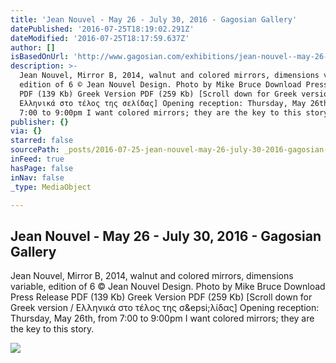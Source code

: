 ```yaml
---
title: 'Jean Nouvel - May 26 - July 30, 2016 - Gagosian Gallery'
datePublished: '2016-07-25T18:19:02.291Z'
dateModified: '2016-07-25T18:17:59.637Z'
author: []
isBasedOnUrl: 'http://www.gagosian.com/exhibitions/jean-nouvel--may-26-2016'
description: >-
  Jean Nouvel, Mirror B, 2014, walnut and colored mirrors, dimensions variable,
  edition of 6 © Jean Nouvel Design. Photo by Mike Bruce Download Press Release
  PDF (139 Kb) Greek Version PDF (259 Kb) [Scroll down for Greek version /
  Ελληνικά στο τέλος της σελίδας] Opening reception: Thursday, May 26th, from
  7:00 to 9:00pm I want colored mirrors; they are the key to this story.
publisher: {}
via: {}
starred: false
sourcePath: _posts/2016-07-25-jean-nouvel-may-26-july-30-2016-gagosian-gallery.md
inFeed: true
hasPage: false
inNav: false
_type: MediaObject

---
```

<article style=""><h1>Jean Nouvel - May 26 - July 30, 2016 - Gagosian Gallery</h1><p>Jean Nouvel, Mirror B, 2014, walnut and colored mirrors, dimensions variable, edition of 6 © Jean Nouvel Design. Photo by Mike Bruce Download Press Release PDF (139 Kb) Greek Version PDF (259 Kb) [Scroll down for Greek version / Ελληνικά στο τέλος της σ&amp;epsi;λίδας] Opening reception: Thursday, May 26th, from 7:00 to 9:00pm I want colored mirrors; they are the key to this story.</p><img src="http://www.gagosian.com/__data/7a14559076a5feccb07dfc4e684a9fdc.jpg" /></article>